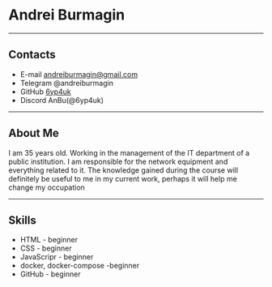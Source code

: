 # Andrei Burmagin
-----------------------------------------------------------
## Contacts
- E-mail andreiburmagin@gmail.com
- Telegram @andreiburmagin
- GitHub [6yp4uk](https://github.com/6yp4uk/)
- Discord AnBu(@6yp4uk)
-----------------------------------------------------------

## About Me

I am 35 years old. Working in the management of the IT department of a public institution. I am responsible for the network equipment and everything related to it. The knowledge gained during the course will definitely be useful to me in my current work, perhaps it will help me change my occupation

-----------------------------------------------------------
## Skills
- HTML - beginner
- CSS - beginner
- JavaScripr - beginner
- docker, docker-compose -beginner
- GitHub - beginner